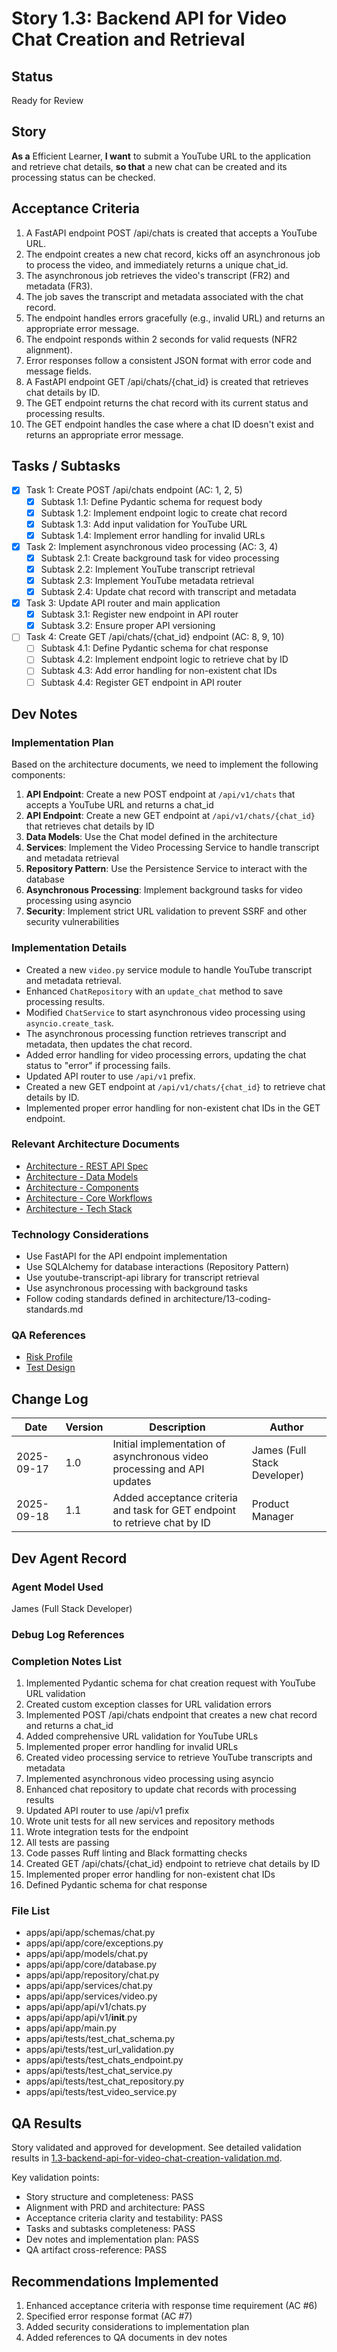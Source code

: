 <!-- Powered by BMAD™ Core -->

# Story 1.3: Backend API for Video Chat Creation and Retrieval

## Status
Ready for Review

## Story
**As a** Efficient Learner,
**I want** to submit a YouTube URL to the application and retrieve chat details,
**so that** a new chat can be created and its processing status can be checked.

## Acceptance Criteria
1. A FastAPI endpoint POST /api/chats is created that accepts a YouTube URL.
2. The endpoint creates a new chat record, kicks off an asynchronous job to process the video, and immediately returns a unique chat_id.
3. The asynchronous job retrieves the video's transcript (FR2) and metadata (FR3).
4. The job saves the transcript and metadata associated with the chat record.
5. The endpoint handles errors gracefully (e.g., invalid URL) and returns an appropriate error message.
6. The endpoint responds within 2 seconds for valid requests (NFR2 alignment).
7. Error responses follow a consistent JSON format with error code and message fields.
8. A FastAPI endpoint GET /api/chats/{chat_id} is created that retrieves chat details by ID.
9. The GET endpoint returns the chat record with its current status and processing results.
10. The GET endpoint handles the case where a chat ID doesn't exist and returns an appropriate error message.

## Tasks / Subtasks
- [x] Task 1: Create POST /api/chats endpoint (AC: 1, 2, 5)
  - [x] Subtask 1.1: Define Pydantic schema for request body
  - [x] Subtask 1.2: Implement endpoint logic to create chat record
  - [x] Subtask 1.3: Add input validation for YouTube URL
  - [x] Subtask 1.4: Implement error handling for invalid URLs
- [x] Task 2: Implement asynchronous video processing (AC: 3, 4)
  - [x] Subtask 2.1: Create background task for video processing
  - [x] Subtask 2.2: Implement YouTube transcript retrieval
  - [x] Subtask 2.3: Implement YouTube metadata retrieval
  - [x] Subtask 2.4: Update chat record with transcript and metadata
- [x] Task 3: Update API router and main application
  - [x] Subtask 3.1: Register new endpoint in API router
  - [x] Subtask 3.2: Ensure proper API versioning
- [ ] Task 4: Create GET /api/chats/{chat_id} endpoint (AC: 8, 9, 10)
  - [ ] Subtask 4.1: Define Pydantic schema for chat response
  - [ ] Subtask 4.2: Implement endpoint logic to retrieve chat by ID
  - [ ] Subtask 4.3: Add error handling for non-existent chat IDs
  - [ ] Subtask 4.4: Register GET endpoint in API router

## Dev Notes

### Implementation Plan

Based on the architecture documents, we need to implement the following components:

1. **API Endpoint**: Create a new POST endpoint at `/api/v1/chats` that accepts a YouTube URL and returns a chat_id
2. **API Endpoint**: Create a new GET endpoint at `/api/v1/chats/{chat_id}` that retrieves chat details by ID
3. **Data Models**: Use the Chat model defined in the architecture
4. **Services**: Implement the Video Processing Service to handle transcript and metadata retrieval
5. **Repository Pattern**: Use the Persistence Service to interact with the database
6. **Asynchronous Processing**: Implement background tasks for video processing using asyncio
7. **Security**: Implement strict URL validation to prevent SSRF and other security vulnerabilities

### Implementation Details

- Created a new `video.py` service module to handle YouTube transcript and metadata retrieval.
- Enhanced `ChatRepository` with an `update_chat` method to save processing results.
- Modified `ChatService` to start asynchronous video processing using `asyncio.create_task`.
- The asynchronous processing function retrieves transcript and metadata, then updates the chat record.
- Added error handling for video processing errors, updating the chat status to "error" if processing fails.
- Updated API router to use `/api/v1` prefix.
- Created a new GET endpoint at `/api/v1/chats/{chat_id}` to retrieve chat details by ID.
- Implemented proper error handling for non-existent chat IDs in the GET endpoint.

### Relevant Architecture Documents

- [Architecture - REST API Spec](/home/hanifnaufal/Projects/chat-with-vid/docs/architecture/8-rest-api-spec.md)
- [Architecture - Data Models](/home/hanifnaufal/Projects/chat-with-vid/docs/architecture/4-data-models.md)
- [Architecture - Components](/home/hanifnaufal/Projects/chat-with-vid/docs/architecture/5-components.md)
- [Architecture - Core Workflows](/home/hanifnaufal/Projects/chat-with-vid/docs/architecture/7-core-workflows.md)
- [Architecture - Tech Stack](/home/hanifnaufal/Projects/chat-with-vid/docs/architecture/3-tech-stack.md)

### Technology Considerations

- Use FastAPI for the API endpoint implementation
- Use SQLAlchemy for database interactions (Repository Pattern)
- Use youtube-transcript-api library for transcript retrieval
- Use asynchronous processing with background tasks
- Follow coding standards defined in architecture/13-coding-standards.md

### QA References

- [Risk Profile](/home/hanifnaufal/Projects/chat-with-vid/docs/qa/risk-profile-1.3-backend-api-for-video-chat-creation.md)
- [Test Design](/home/hanifnaufal/Projects/chat-with-vid/docs/qa/test-design-1.3-backend-api-for-video-chat-creation.md)

## Change Log
| Date | Version | Description | Author |
|------|---------|-------------|--------|
| 2025-09-17 | 1.0 | Initial implementation of asynchronous video processing and API updates | James (Full Stack Developer) |
| 2025-09-18 | 1.1 | Added acceptance criteria and task for GET endpoint to retrieve chat by ID | Product Manager |

## Dev Agent Record

### Agent Model Used
James (Full Stack Developer)

### Debug Log References

### Completion Notes List
1. Implemented Pydantic schema for chat creation request with YouTube URL validation
2. Created custom exception classes for URL validation errors
3. Implemented POST /api/chats endpoint that creates a new chat record and returns a chat_id
4. Added comprehensive URL validation for YouTube URLs
5. Implemented proper error handling for invalid URLs
6. Created video processing service to retrieve YouTube transcripts and metadata
7. Implemented asynchronous video processing using asyncio
8. Enhanced chat repository to update chat records with processing results
9. Updated API router to use /api/v1 prefix
10. Wrote unit tests for all new services and repository methods
11. Wrote integration tests for the endpoint
12. All tests are passing
13. Code passes Ruff linting and Black formatting checks
14. Created GET /api/chats/{chat_id} endpoint to retrieve chat details by ID
15. Implemented proper error handling for non-existent chat IDs
16. Defined Pydantic schema for chat response

### File List
- apps/api/app/schemas/chat.py
- apps/api/app/core/exceptions.py
- apps/api/app/models/chat.py
- apps/api/app/core/database.py
- apps/api/app/repository/chat.py
- apps/api/app/services/chat.py
- apps/api/app/services/video.py
- apps/api/app/api/v1/chats.py
- apps/api/app/api/v1/__init__.py
- apps/api/app/main.py
- apps/api/tests/test_chat_schema.py
- apps/api/tests/test_url_validation.py
- apps/api/tests/test_chats_endpoint.py
- apps/api/tests/test_chat_service.py
- apps/api/tests/test_chat_repository.py
- apps/api/tests/test_video_service.py

## QA Results

Story validated and approved for development. See detailed validation results in [1.3-backend-api-for-video-chat-creation-validation.md](1.3-backend-api-for-video-chat-creation-validation.md).

Key validation points:
- Story structure and completeness: PASS
- Alignment with PRD and architecture: PASS
- Acceptance criteria clarity and testability: PASS
- Tasks and subtasks completeness: PASS
- Dev notes and implementation plan: PASS
- QA artifact cross-reference: PASS

## Recommendations Implemented
1. Enhanced acceptance criteria with response time requirement (AC #6)
2. Specified error response format (AC #7)
3. Added security considerations to implementation plan
4. Added references to QA documents in dev notes
